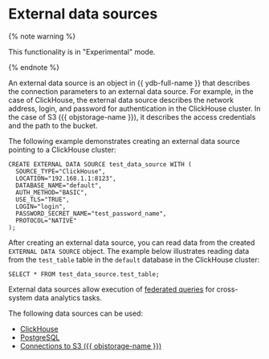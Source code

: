 # External data sources

{% note warning %}

This functionality is in "Experimental" mode.

{% endnote %}

An external data source is an object in {{ ydb-full-name }} that describes the connection parameters to an external data source. For example, in the case of ClickHouse, the external data source describes the network address, login, and password for authentication in the ClickHouse cluster. In the case of S3 ({{ objstorage-name }}), it describes the access credentials and the path to the bucket.

The following example demonstrates creating an external data source pointing to a ClickHouse cluster:

```yql
CREATE EXTERNAL DATA SOURCE test_data_source WITH (
  SOURCE_TYPE="ClickHouse",
  LOCATION="192.168.1.1:8123",
  DATABASE_NAME="default",
  AUTH_METHOD="BASIC",
  USE_TLS="TRUE",
  LOGIN="login",
  PASSWORD_SECRET_NAME="test_password_name",
  PROTOCOL="NATIVE"
);
```

After creating an external data source, you can read data from the created `EXTERNAL DATA SOURCE` object. The example below illustrates reading data from the `test_table` table in the `default` database in the ClickHouse cluster:

```yql
SELECT * FROM test_data_source.test_table;
```

External data sources allow execution of [federated queries](../federated_query/index.md) for cross-system data analytics tasks.

The following data sources can be used:

- [ClickHouse](../federated_query/clickhouse.md)
- [PostgreSQL](../federated_query/postgresql.md)
- [Connections to S3 ({{ objstorage-name }})](../federated_query/s3/external_data_source.md)